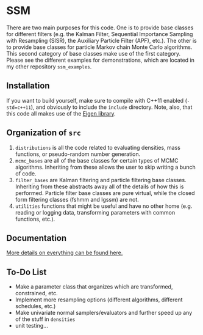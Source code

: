 # SSM
There are two main purposes for this code. One is to provide base classes for different filters (e.g. the Kalman Filter, Sequential Importance Sampling with Resampling (SISR), the Auxiliary Particle Filter (APF), etc.). The other is to provide base classes for particle Markov chain Monte Carlo algorithms. This second category of base classes make use of the first category. Please see the different examples for demonstrations, which are located in my other repository `ssm_examples`.

## Installation
If you want to build yourself, make sure to compile with C++11 enabled (`-std=c++11`), and obviously to include the `include` directory. Note, also, that this code all makes use of the [Eigen library](http://eigen.tuxfamily.org/).

## Organization of `src`
1. `distributions` is all the code related to evaluating densities, mass functions, or pseudo-random number generation.
2. `mcmc_bases` are all of the base classes for certain types of MCMC algorithms. Inheriting from these allows the user to skip writing a bunch of code.
3. `filter_bases` are Kalman filtering and particle filtering base classes. Inheriting from these abstracts away all of the details of how this is performed. Particle filter base classes are pure virtual, while the closed form filtering classes (fshmm and lgssm) are not.
4. `utilities` functions that might be useful and have no other home (e.g. reading or logging data, transforming parameters with common functions, etc.).

## Documentation
[More details on everything can be found here.](https://tbrown122387.github.io/ssm/)

## To-Do List
- Make a parameter class that organizes which are transformed, constrained, etc.
- Implement more resampling options (different algorithms, different schedules, etc.)
- Make univariate normal samplers/evaluators and further speed up any of the stuff in `densities`
- unit testing...

